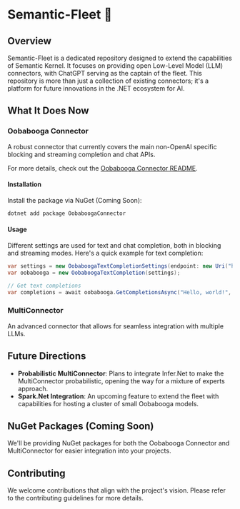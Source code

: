 ﻿# Semantic-Fleet 🚀

## Overview

Semantic-Fleet is a dedicated repository designed to extend the capabilities of Semantic Kernel. It focuses on providing open Low-Level Model (LLM) connectors, with ChatGPT serving as the captain of the fleet. This repository is more than just a collection of existing connectors; it's a platform for future innovations in the .NET ecosystem for AI.

## What It Does Now

### Oobabooga Connector

A robust connector that currently covers the main non-OpenAI specific blocking and streaming completion and chat APIs. 

For more details, check out the [Oobabooga Connector README](./dotnet/src/Connectors/Oobabooga/README.md).

#### Installation

Install the package via NuGet (Coming Soon):

```bash
dotnet add package OobaboogaConnector
```

#### Usage

Different settings are used for text and chat completion, both in blocking and streaming modes. Here's a quick example for text completion:

```csharp
var settings = new OobaboogaTextCompletionSettings(endpoint: new Uri("http://localhost/"), streamingPort: 8080);
var oobabooga = new OobaboogaTextCompletion(settings);

// Get text completions
var completions = await oobabooga.GetCompletionsAsync("Hello, world!", new CompleteRequestSettings());
```



### MultiConnector

An advanced connector that allows for seamless integration with multiple LLMs. 

## Future Directions

- **Probabilistic MultiConnector**: Plans to integrate Infer.Net to make the MultiConnector probabilistic, opening the way for a mixture of experts approach.
- **Spark.Net Integration**: An upcoming feature to extend the fleet with capabilities for hosting a cluster of small Oobabooga models.

## NuGet Packages (Coming Soon)

We'll be providing NuGet packages for both the Oobabooga Connector and MultiConnector for easier integration into your projects.

## Contributing

We welcome contributions that align with the project's vision. Please refer to the contributing guidelines for more details.

